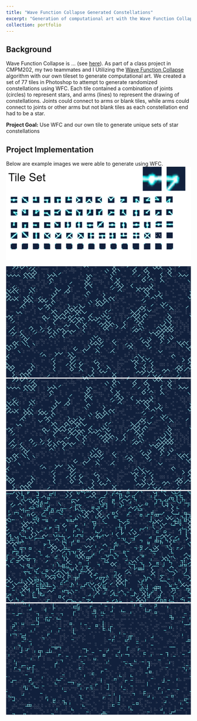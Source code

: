 ```yaml
---
title: "Wave Function Collapse Generated Constellations"
excerpt: "Generation of computational art with the Wave Function Collapse algorithm through the Python port.<br><br><img src='/images/wfc.png'>"
collection: portfolio
---
```


## Background
Wave Function Collapse is ... (see [here](https://github.com/mxgmn/WaveFunctionCollapse)). As part of a class project in CMPM202, my two teammates and I 
Utilizing the [Wave Function Collapse](https://github.com/mxgmn/WaveFunctionCollapse) algorithm with our own tileset to generate computational art. We created a set of 77 tiles in Photoshop to attempt to generate randomized constellations using WFC. Each tile contained a combination of joints (circles) to represent stars, and arms (lines) to represent the drawing of constellations. Joints could connect to arms or blank tiles, while arms could connect to joints or other arms but not blank tiles as each constellation end had to be a star.

**Project Goal:** Use WFC and our own tile to generate unique sets of star constellations

## Project Implementation


Below are example images we were able to generate using WFC. 
<img src='/images/wfc2.png'>

<img src='/images/wfc.png'>

<img src='/images/wfc3.png'>

<img src='/images/wfc4.png'>

<img src='/images/wfc5.png'>
